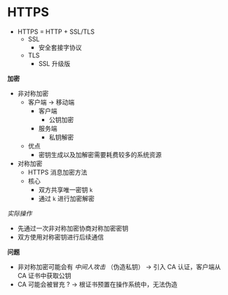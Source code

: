 # HTTPS

- HTTPS = HTTP + SSL/TLS
  - SSL
    - 安全套接字协议
  - TLS
    - SSL 升级版


**加密**

- 非对称加密
  - 客户端 -> 移动端
    - 客户端
      - 公钥加密
    - 服务端
      - 私钥解密
  - 优点
    - 密钥生成以及加解密需要耗费较多的系统资源
- 对称加密
  - HTTPS 消息加密方法
  - 核心
    - 双方共享唯一密钥 `k`
    - 通过 `k` 进行加密解密

*实际操作*

- 先通过一次非对称加密协商对称加密密钥
- 双方使用对称密钥进行后续通信

**问题**

- 非对称加密可能会有 *中间人攻击* （伪造私钥） -> 引入 CA 认证，客户端从 CA 证书中获取公钥
- CA 可能会被冒充 ?  -> 根证书预置在操作系统中，无法伪造